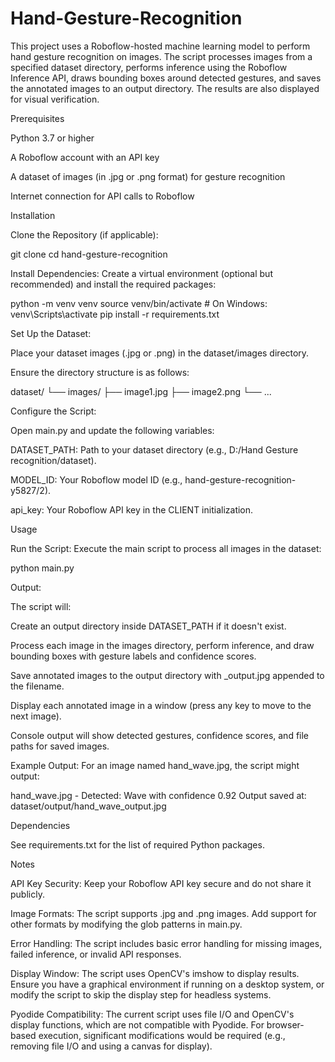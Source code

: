 # Hand-Gesture-Recognition

This project uses a Roboflow-hosted machine learning model to perform hand gesture recognition on images. The script processes images from a specified dataset directory, performs inference using the Roboflow Inference API, draws bounding boxes around detected gestures, and saves the annotated images to an output directory. The results are also displayed for visual verification.

Prerequisites





Python 3.7 or higher



A Roboflow account with an API key



A dataset of images (in .jpg or .png format) for gesture recognition



Internet connection for API calls to Roboflow

Installation





Clone the Repository (if applicable):

git clone <repository-url>
cd hand-gesture-recognition



Install Dependencies: Create a virtual environment (optional but recommended) and install the required packages:

python -m venv venv
source venv/bin/activate  # On Windows: venv\Scripts\activate
pip install -r requirements.txt



Set Up the Dataset:





Place your dataset images (.jpg or .png) in the dataset/images directory.



Ensure the directory structure is as follows:

dataset/
└── images/
    ├── image1.jpg
    ├── image2.png
    └── ...



Configure the Script:





Open main.py and update the following variables:





DATASET_PATH: Path to your dataset directory (e.g., D:/Hand Gesture recognition/dataset).



MODEL_ID: Your Roboflow model ID (e.g., hand-gesture-recognition-y5827/2).



api_key: Your Roboflow API key in the CLIENT initialization.

Usage





Run the Script: Execute the main script to process all images in the dataset:

python main.py



Output:





The script will:





Create an output directory inside DATASET_PATH if it doesn't exist.



Process each image in the images directory, perform inference, and draw bounding boxes with gesture labels and confidence scores.



Save annotated images to the output directory with _output.jpg appended to the filename.



Display each annotated image in a window (press any key to move to the next image).



Console output will show detected gestures, confidence scores, and file paths for saved images.



Example Output: For an image named hand_wave.jpg, the script might output:

hand_wave.jpg - Detected: Wave with confidence 0.92
Output saved at: dataset/output/hand_wave_output.jpg

Dependencies

See requirements.txt for the list of required Python packages.

Notes





API Key Security: Keep your Roboflow API key secure and do not share it publicly.



Image Formats: The script supports .jpg and .png images. Add support for other formats by modifying the glob patterns in main.py.



Error Handling: The script includes basic error handling for missing images, failed inference, or invalid API responses.



Display Window: The script uses OpenCV's imshow to display results. Ensure you have a graphical environment if running on a desktop system, or modify the script to skip the display step for headless systems.



Pyodide Compatibility: The current script uses file I/O and OpenCV's display functions, which are not compatible with Pyodide. For browser-based execution, significant modifications would be required (e.g., removing file I/O and using a canvas for display).
